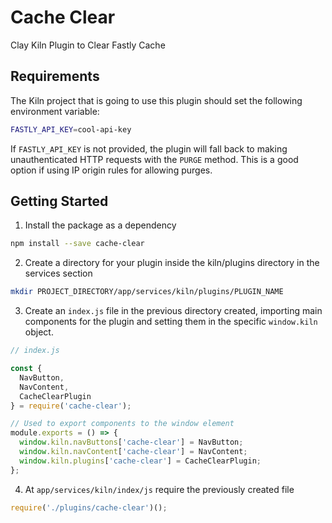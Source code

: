 # Cache Clear

Clay Kiln Plugin to Clear Fastly Cache

## Requirements

The Kiln project that is going to use this plugin should set the following environment variable:

```bash
FASTLY_API_KEY=cool-api-key
```

If `FASTLY_API_KEY` is not provided, the plugin will fall back to making unauthenticated HTTP requests
with the `PURGE` method. This is a good option if using IP origin rules for allowing purges.

## Getting Started

1. Install the package as a dependency

```bash
npm install --save cache-clear
```

2. Create a directory for your plugin inside the kiln/plugins directory in the services section

```bash
mkdir PROJECT_DIRECTORY/app/services/kiln/plugins/PLUGIN_NAME
```

3. Create an `index.js` file in the previous directory created, importing main components for the plugin and setting them in the specific `window.kiln` object.

```js
// index.js

const {
  NavButton,
  NavContent,
  CacheClearPlugin
} = require('cache-clear');

// Used to export components to the window element
module.exports = () => {
  window.kiln.navButtons['cache-clear'] = NavButton;
  window.kiln.navContent['cache-clear'] = NavContent;
  window.kiln.plugins['cache-clear'] = CacheClearPlugin;
};
```

4. At `app/services/kiln/index/js` require the previously created file

```js
require('./plugins/cache-clear')();
```
